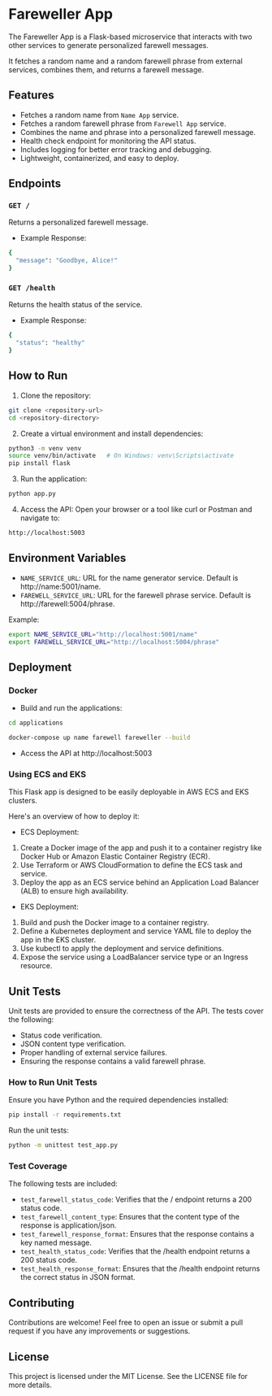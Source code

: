 # Fareweller App

The Fareweller App is a Flask-based microservice that interacts with two other services to generate personalized farewell messages.

It fetches a random name and a random farewell phrase from external services, combines them, and returns a farewell message.

## Features

- Fetches a random name from `Name App` service.
- Fetches a random farewell phrase from `Farewell App` service.
- Combines the name and phrase into a personalized farewell message.
- Health check endpoint for monitoring the API status.
- Includes logging for better error tracking and debugging.
- Lightweight, containerized, and easy to deploy.

## Endpoints

### `GET /`

Returns a personalized farewell message.

- Example Response:

```bash
{
  "message": "Goodbye, Alice!"
}
```

### `GET /health`

Returns the health status of the service.

- Example Response:

```bash
{
  "status": "healthy"
}
```

## How to Run

1. Clone the repository:

```bash
git clone <repository-url>
cd <repository-directory>
```

2. Create a virtual environment and install dependencies:

```bash
python3 -m venv venv
source venv/bin/activate   # On Windows: venv\Scripts\activate
pip install flask
```

3. Run the application:

```bash
python app.py
```

4. Access the API: Open your browser or a tool like curl or Postman and navigate to:

```bash
http://localhost:5003
```

## Environment Variables

- `NAME_SERVICE_URL`: URL for the name generator service. Default is http://name:5001/name.
- `FAREWELL_SERVICE_URL`: URL for the farewell phrase service. Default is http://farewell:5004/phrase.

Example:

```bash
export NAME_SERVICE_URL="http://localhost:5001/name"
export FAREWELL_SERVICE_URL="http://localhost:5004/phrase"
```

## Deployment

### Docker

- Build and run the applications:

```bash
cd applications

docker-compose up name farewell fareweller --build
```

- Access the API at http://localhost:5003

### Using ECS and EKS

This Flask app is designed to be easily deployable in AWS ECS and EKS clusters.

Here's an overview of how to deploy it:

- ECS Deployment:

1. Create a Docker image of the app and push it to a container registry like Docker Hub or Amazon Elastic Container Registry (ECR).
2. Use Terraform or AWS CloudFormation to define the ECS task and service.
3. Deploy the app as an ECS service behind an Application Load Balancer (ALB) to ensure high availability.

- EKS Deployment:

1. Build and push the Docker image to a container registry.
2. Define a Kubernetes deployment and service YAML file to deploy the app in the EKS cluster.
3. Use kubectl to apply the deployment and service definitions.
4. Expose the service using a LoadBalancer service type or an Ingress resource.

## Unit Tests

Unit tests are provided to ensure the correctness of the API. The tests cover the following:

- Status code verification.
- JSON content type verification.
- Proper handling of external service failures.
- Ensuring the response contains a valid farewell phrase.

### How to Run Unit Tests

Ensure you have Python and the required dependencies installed:

```bash
pip install -r requirements.txt
```

Run the unit tests:

```bash
python -m unittest test_app.py
```

### Test Coverage

The following tests are included:

- `test_farewell_status_code`: Verifies that the / endpoint returns a 200 status code.
- `test_farewell_content_type`: Ensures that the content type of the response is application/json.
- `test_farewell_response_format`: Ensures that the response contains a key named message.
- `test_health_status_code`: Verifies that the /health endpoint returns a 200 status code.
- `test_health_response_format`: Ensures that the /health endpoint returns the correct status in JSON format.

## Contributing

Contributions are welcome! Feel free to open an issue or submit a pull request if you have any improvements or suggestions.

## License

This project is licensed under the MIT License. See the LICENSE file for more details.

